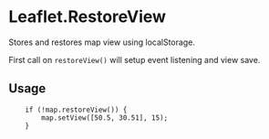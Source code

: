Leaflet.RestoreView
===================

Stores and restores map view using localStorage.

First call on ``restoreView()`` will setup event listening and view save.

Usage
-----

```
    if (!map.restoreView()) {
        map.setView([50.5, 30.51], 15);
    }
```
